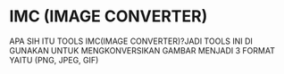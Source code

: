 # IMC (IMAGE CONVERTER)
APA SIH ITU TOOLS IMC(IMAGE CONVERTER)?JADI TOOLS INI DI GUNAKAN UNTUK MENGKONVERSIKAN GAMBAR MENJADI 3 FORMAT YAITU (PNG, JPEG, GIF)
